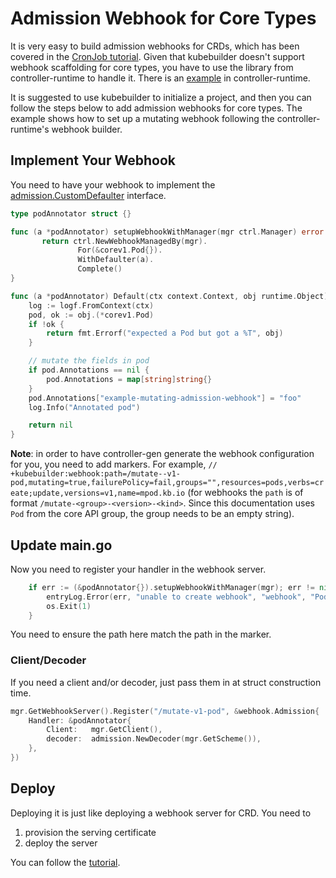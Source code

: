# Admission Webhook for Core Types

It is very easy to build admission webhooks for CRDs, which has been covered in
the [CronJob tutorial][cronjob-tutorial]. Given that kubebuilder doesn't support webhook scaffolding
for core types, you have to use the library from controller-runtime to handle it.
There is an [example](https://github.com/kubernetes-sigs/controller-runtime/tree/master/examples/builtins)
in controller-runtime.

It is suggested to use kubebuilder to initialize a project, and then you can
follow the steps below to add admission webhooks for core types. The example shows
how to set up a mutating webhook following the controller-runtime's webhook builder.

## Implement Your Webhook

You need to have your webhook to implement the
[admission.CustomDefaulter](https://pkg.go.dev/sigs.k8s.io/controller-runtime/pkg/webhook/admission?tab=doc#CustomDefaulter)
interface.

```go
type podAnnotator struct {}

func (a *podAnnotator) setupWebhookWithManager(mgr ctrl.Manager) error {
       return ctrl.NewWebhookManagedBy(mgr).
               For(&corev1.Pod{}).
               WithDefaulter(a).
               Complete()
}

func (a *podAnnotator) Default(ctx context.Context, obj runtime.Object) error {
    log := logf.FromContext(ctx)
    pod, ok := obj.(*corev1.Pod)
    if !ok {
        return fmt.Errorf("expected a Pod but got a %T", obj)
    }

	// mutate the fields in pod
    if pod.Annotations == nil {
        pod.Annotations = map[string]string{}
    }
    pod.Annotations["example-mutating-admission-webhook"] = "foo"
    log.Info("Annotated pod")

    return nil
}
```

**Note**: in order to have controller-gen generate the webhook configuration for
you, you need to add markers. For example,
`// +kubebuilder:webhook:path=/mutate--v1-pod,mutating=true,failurePolicy=fail,groups="",resources=pods,verbs=create;update,versions=v1,name=mpod.kb.io`
(for webhooks the `path` is of format `/mutate-<group>-<version>-<kind>`. Since this documentation uses `Pod` from the core API group, the group needs to be an empty string).

## Update main.go

Now you need to register your handler in the webhook server.

```go
    if err := (&podAnnotator{}).setupWebhookWithManager(mgr); err != nil {
        entryLog.Error(err, "unable to create webhook", "webhook", "Pod")
        os.Exit(1)
    }
```

You need to ensure the path here match the path in the marker.

### Client/Decoder

If you need a client and/or decoder, just pass them in at struct construction time.

```go
mgr.GetWebhookServer().Register("/mutate-v1-pod", &webhook.Admission{
	Handler: &podAnnotator{
		Client:   mgr.GetClient(),
		decoder:  admission.NewDecoder(mgr.GetScheme()),
	},
})
```

## Deploy

Deploying it is just like deploying a webhook server for CRD. You need to
1) provision the serving certificate
2) deploy the server

You can follow the [tutorial](/cronjob-tutorial/running.md).


[cronjob-tutorial]: /cronjob-tutorial/cronjob-tutorial.md
